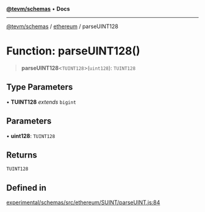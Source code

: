 [**@tevm/schemas**](../../README.md) • **Docs**

***

[@tevm/schemas](../../modules.md) / [ethereum](../README.md) / parseUINT128

# Function: parseUINT128()

> **parseUINT128**\<`TUINT128`\>(`uint128`): `TUINT128`

## Type Parameters

• **TUINT128** *extends* `bigint`

## Parameters

• **uint128**: `TUINT128`

## Returns

`TUINT128`

## Defined in

[experimental/schemas/src/ethereum/SUINT/parseUINT.js:84](https://github.com/evmts/tevm-monorepo/blob/main/experimental/schemas/src/ethereum/SUINT/parseUINT.js#L84)
